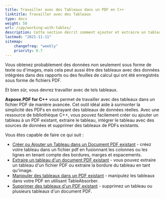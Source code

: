 ```yaml
---
title: Travailler avec des Tableaux dans un PDF en C++
linktitle: Travailler avec des Tableaux
type: docs
weight: 50
url: /cpp/working-with-tables/
description: Cette section décrit comment ajouter et extraire un tableau, comment manipuler et intégrer un tableau en utilisant la bibliothèque C++.
lastmod: "2021-11-11"
sitemap:
    changefreq: "weekly"
    priority: 0.7
---
```


Vous obtenez probablement des données non seulement sous forme de texte ou d'images, mais cela peut aussi être des tableaux avec des données intégrées dans des rapports ou des feuilles de calcul qui ont été enregistrés sous forme de fichiers PDF.

Et bien sûr, vous devrez travailler avec de tels tableaux.

**Aspose.PDF for C++** vous permet de travailler avec des tableaux dans un fichier PDF de manière avancée. Cet outil idéal aide à surmonter la simplicité des PDFs en extrayant des tableaux de données réelles. Avec une ressource de bibliothèque C++, vous pouvez facilement créer ou ajouter un tableau à un PDF existant, extraire le tableau, intégrer le tableau avec des sources de données et supprimer des tableaux de PDFs existants.

Vous êtes capable de faire ce qui suit :

- [Créer ou Ajouter un Tableau dans un Document PDF existant](/pdf/cpp/add-table-in-existing-pdf-document/) - créez votre tableau dans un fichier pdf en fusionnant les colonnes ou les lignes en tenant compte des bordures, marges et espacements.
- [Extraire un tableau d'un document PDF existant](/pdf/cpp/extract-table-from-existing-pdf-document/) - vous pouvez extraire un tableau d'un fichier PDF ou extraire la bordure du tableau en tant qu'image.
- [Manipuler des tableaux dans un PDF existant](/pdf/cpp/manipulate-tables-in-existing-pdf/) - manipulez les tableaux dans votre PDF en utilisant TableAbsorber.
- [Supprimer des tableaux d'un PDF existant](/pdf/cpp/remove-tables-from-existing-pdf/) - supprimez un tableau ou plusieurs tableaux d'un document PDF.